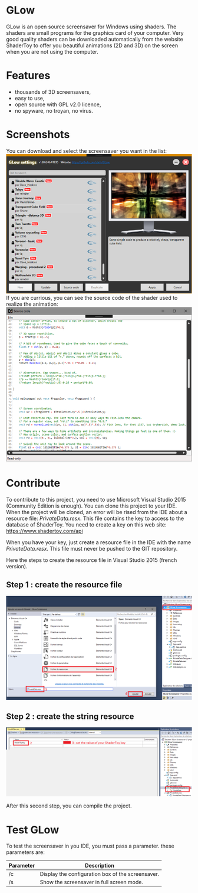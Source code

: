 # GLow
GLow is an open source screensaver for Windows using shaders. The shaders are small programs for the graphics card of your computer. Very good quality shaders can be downloaded automatically from the website ShaderToy to offer you beautiful animations (2D and 3D) on the screen when you are not using the computer.

# Features
- thousands of 3D screensavers,
- easy to use,
- open source with GPL v2.0 licence,
- no spyware, no troyan, no virus.

# Screenshots
You can download and select the screensaver you want in the list:
![The configuration screen](https://raw.githubusercontent.com/stefv/GLow/master/Site/Images/conf-screen.png)
If you are currious, you can see the source code of the shader used to realize the animation:
![See the source code of the 3D shader](https://raw.githubusercontent.com/stefv/GLow/master/Site/Images/code-window.png)

# Contribute
To contribute to this project, you need to use Microsoft Visual Studio 2015 (Community Edition is enough). You can clone this project to your IDE. When the project will be cloned, an error will be rised from the IDE about a resource file: _PrivateData.resx_. This file contains the key to access to the database of ShaderToy. You need to create a key on this web site: https://www.shadertoy.com/api

When you have your key, just create a resource file in the IDE with the name _PrivateData.resx_. This file must never be pushed to the GIT repository.

Here the steps to create the resource file in Visual Studio 2015 (french version).

## Step 1 : create the resource file
![Process to create the resource file](https://raw.githubusercontent.com/stefv/GLow/master/Site/Images/create-the-file.png)

## Step 2 : create the string resource
![Process to create the string resource for the key](https://raw.githubusercontent.com/stefv/GLow/master/Site/Images/create-the-key.png)

After this second step, you can compile the project.

# Test GLow
To test the screensaver in you IDE, you must pass a parameter. these parameters are:

Parameter | Description
--------- | -----------
/c | Display the configuration box of the screensaver.
/s | Show the screensaver in full screen mode.
